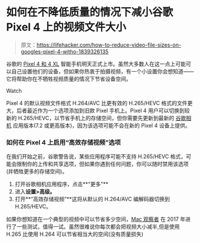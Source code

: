 # 如何在不降低质量的情况下减小谷歌 Pixel 4 上的视频文件大小

> 原文：<https://lifehacker.com/how-to-reduce-video-file-sizes-on-googles-pixel-4-witho-1839326135>

谷歌的 [Pixel 4 和 4 XL](https://lifehacker.com/how-the-leaked-pixel-4-stacks-up-against-other-smartpho-1838782478) 智能手机明天正式上市。虽然大多数人在这一点上可能可以自己设置他们的设备，但如果你热衷于拍摄视频，有一个小设置你会想知道——它将帮助你在不牺牲视频质量的情况下节省设备空间。

Watch

Pixel 4 的默认视频文件格式 H.264/AVC 比更有效的 H.265/HEVC 格式的文件更大，后者最近作为一个选项添加到旧款 Pixel 手机上。Pixel 4 用户可以切换到较新的 H.265/HEVC，以节省手机上的存储空间，但你需要先更新到最新的 [谷歌相机](https://play.google.com/store/apps/details?id=com.google.android.GoogleCamera&hl=en_US) 应用版本(7.2 或更高版本)，因为该选项可能不会在新的 Pixel 4 设备上提供。

### 如何在 Pixel 4 上启用“高效存储视频”选项

在我们开始之前，谷歌警告说，某些应用程序可能不支持 H.265/HEVC 格式，可能会限制你的上传和共享选项，但如果你遇到任何问题，你可以随时禁用该选项(并牺牲更多的存储空间)。

1.  打开谷歌相机应用程序，点击**“更多”**
2.  进入**设置>高级。**
3.  打开**“高效存储视频”**这将从默认的 H.264/AVC 编解码器切换到 H.265/HEVC。

如果你想知道在一个典型的视频中可以节省多少空间，[Mac 观察者](https://www.macobserver.com/analysis/hevc-versus-h-264-video-file-sizes/) 在 2017 年进行了一些测试，值得一试。虽然很难说你每次都会把视频大小减半,但是使用 H.265 比使用 H.264 可以节省相当大的空间(没有质量损失)